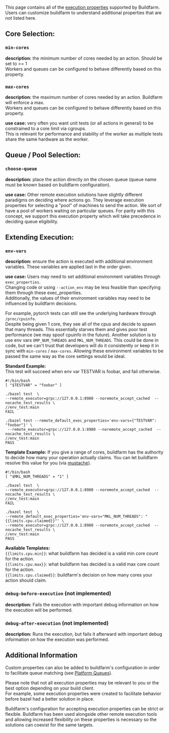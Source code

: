 This page contains all of the [execution properties](https://docs.bazel.build/versions/master/be/common-definitions.html#common.exec_properties) supported by Buildfarm.  
Users can customize buildfarm to understand additional properties that are not listed here.


## Core Selection:  

### `min-cores`
**description:** the minimum number of cores needed by an action.  Should be set to >= 1  
Workers and queues can be configured to behave differently based on this property.

### `max-cores`
**description:** the maximum number of cores needed by an action. Buildfarm will enforce a max.  
Workers and queues can be configured to behave differently based on this property.

**use case:** very often you want unit tests (or all actions in general) to be constrained to a core limit via cgroups.  
This is relevant for performance and stability of the worker as multiple tests share the same hardware as the worker.

## Queue / Pool Selection:  

### `choose-queue`
**description:** place the action directly on the chosen queue (queue name must be known based on buildfarm configuration).  

**use case:** Other remote execution solutions have slightly different paradigms on deciding where actions go. They leverage execution properties for selecting a "pool" of machines to send the action. We sort of have a pool of workers waiting on particular queues. For parity with this concept, we support this execution property which will take precedence in deciding queue eligibility.

## Extending Execution:  

### `env-vars`
**description:** ensure the action is executed with additional environment variables.  These variables are applied last in the order given.

**use case:**
Users may need to set additional environment variables through `exec_properties`.  
Changing code or using `--action_env` may be less feasible than specifying them through these exec_properties.  
Additionally, the values of their environment variables may need to be influenced by buildfarm decisions.  

For example, pytorch tests can still see the underlying hardware through `/proc/cpuinfo`.  
Despite being given 1 core, they see all of the cpus and decide to spawn that many threads. This essentially starves them and gives poor test performance (we may spoof cpuinfo in the future).  Another solution is to use env vars `OMP_NUM_THREADS` and `MKL_NUM_THREADS`.  This could be done in code, but we can't trust that developers will do it consistently or keep it in sync with `min-cores` / `max-cores`.  Allowing these environment variables to be passed the same way as the core settings would be ideal.  

**Standard Example:**  
This test will succeed when env var TESTVAR is foobar, and fail otherwise.
```
#!/bin/bash
[ "$TESTVAR" = "foobar" ]
```
```
./bazel test  \
--remote_executor=grpc://127.0.0.1:8980 --noremote_accept_cached  --nocache_test_results \
//env_test:main
FAIL
```

```
./bazel test --remote_default_exec_properties='env-vars={"TESTVAR": "foobar"}' \
 --remote_executor=grpc://127.0.0.1:8980 --noremote_accept_cached  --nocache_test_results \
//env_test:main
PASS
```
**Template Example:**
If you give a range of cores, buildfarm has the authority to decide how many your operation actually claims.  You can let buildfarm resolve this value for you (via [mustache](https://mustache.github.io/)).  
```
#!/bin/bash
[ "$MKL_NUM_THREADS" = "1" ]
```
```
./bazel test  \
--remote_executor=grpc://127.0.0.1:8980 --noremote_accept_cached  --nocache_test_results \
//env_test:main
FAIL
```
```
./bazel test  \
--remote_default_exec_properties='env-vars="MKL_NUM_THREADS": "{{limits.cpu.claimed}}"' \
--remote_executor=grpc://127.0.0.1:8980 --noremote_accept_cached  --nocache_test_results \
//env_test:main
PASS
```

**Available Templates:**  
`{{limits.cpu.min}}`: what buildfarm has decided is a valid min core count for the action.  
`{{limits.cpu.max}}`: what buildfarm has decided is a valid max core count for the action.  
`{{limits.cpu.claimed}}`: buildfarm's decision on how many cores your action should claim.  

### `debug-before-execution` (not implemented)
**description:** Fails the execution with important debug information on how the execution will be performed.

### `debug-after-execution` (not implemented)
**description:** Runs the execution, but fails it afterward with important debug information on how the execution was performed.


## Additional Information
Custom properties can also be added to buildfarm's configuration in order to facilitate queue matching (see [Platform Queues](https://github.com/bazelbuild/bazel-buildfarm/wiki/Shard-Platform-Operation-Queue)).

Please note that not all execution properties may be relevant to you or the best option depending on your build client.  
For example, some execution properties were created to facilitate behavior before bazel had a better solution in place.  

Buildfarm's configuration for accepting execution properties can be strict or flexible.  Buildfarm has been used alongside other remote execution tools and allowing increased flexibility on these properties is necessary so the solutions can coexist for the same targets. 